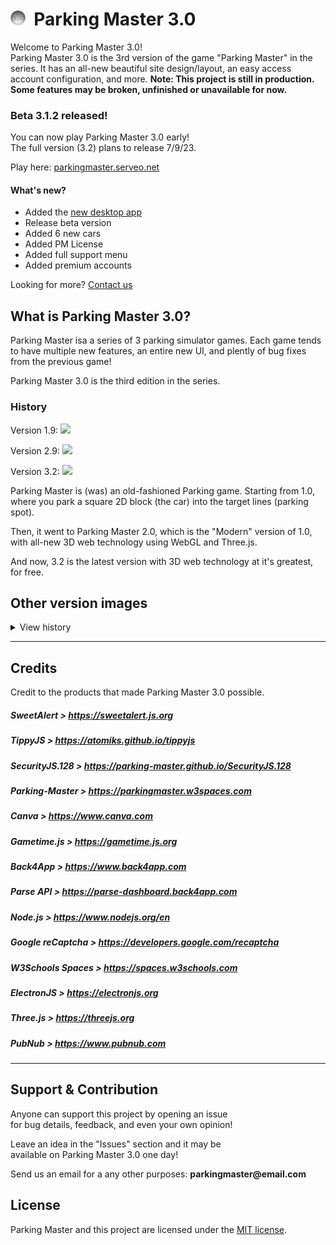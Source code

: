 # <img alt="Favicon" src="favicon.ico" width="24" />&nbsp;&nbsp;Parking Master 3.0
Welcome to Parking Master 3.0!<br>
Parking Master 3.0 is the 3rd version of the game "Parking Master" in the series. It has an all-new beautiful site design/layout, an easy access account configuration, and more. 
**Note: This project is still in production. Some features may be broken, unfinished or unavailable for now.**

### Beta 3.1.2 released!
You can now play Parking Master 3.0 early!<br>
The full version (3.2) plans to release 7/9/23.

Play here: [parkingmaster.serveo.net](https://parkingmaster.serveo.net)

#### What's new?
- Added the [new desktop app](https://www.parkingmaster.ml/downloads/)
- Release beta version
- Added 6 new cars
- Added PM License
- Added full support menu
- Added premium accounts

Looking for more? [Contact us](mailto:parkingmaster@email.com)

## What is Parking Master 3.0?
Parking Master isa a series of 3 parking simulator games. Each game tends to have multiple new features, an entire new UI, and plently of bug fixes from the previous game!

Parking Master 3.0 is the third edition in the series.

### History

Version 1.9:
<img src="https://user-images.githubusercontent.com/88283567/164757620-85fd5706-5ef0-4214-882f-1706ae7071e2.png">

Version 2.9:
<img src="https://github.com/Parking-Master/Parking-Master-3.0/assets/88283567/cd0c80dd-684c-4583-8b9b-1b5625baf392">

Version 3.2:
<img src="https://github.com/Parking-Master/Parking-Master-3.0/assets/88283567/6e7ad210-af24-4868-a7af-908d0a6673cb">

Parking Master is (was) an old-fashioned Parking game. Starting from 1.0, where you park a square 2D block (the car) into the target lines (parking spot).<br>

Then, it went to Parking Master 2.0, which is the "Modern" version of 1.0, with all-new 3D web technology using WebGL and Three.js.

And now, 3.2 is the latest version with 3D web technology at it's greatest, for free.

## Other version images
<details>
<summary>View history</summary>
<br>
<details>
<summary>1.0</summary>
v1.9
<img src="https://user-images.githubusercontent.com/88283567/164757620-85fd5706-5ef0-4214-882f-1706ae7071e2.png" />
<br>
v1.6
<img src="https://user-images.githubusercontent.com/88283567/164759776-8c5aff07-a96b-44f3-a4d9-9459bdcca2f1.png" />
<br>
< v1.0 (in production)
<img src="https://user-images.githubusercontent.com/88283567/164761406-fb962e3a-d0e9-45e9-b265-6236ee649efe.png" />
<br>
</details>
<details>
<summary>2.0</summary>
v2.0
<img src="https://github.com/Parking-Master/Parking-Master-2.0/blob/main/preview.png?raw=true">
<br>
</details>
<details>
<summary>3.0</summary>
v3.0
<img src="https://user-images.githubusercontent.com/88283567/187799704-f8ced546-8969-4018-9d07-f6b30057131f.png">
<br>
</details>

Historic site at [`old.parkingmaster.tk`](https://old.parkingmaster.tk)
</details>
<hr>
<h2>Credits</h2>
Credit to the products that made Parking Master 3.0 possible.

##### SweetAlert \> https://sweetalert.js.org
##### TippyJS \> https://atomiks.github.io/tippyjs
##### SecurityJS.128 \> https://parking-master.github.io/SecurityJS.128
##### Parking-Master \> https://parkingmaster.w3spaces.com
##### Canva \> https://www.canva.com
##### Gametime.js \> https://gametime.js.org
##### Back4App \> https://www.back4app.com
##### Parse API \> https://parse-dashboard.back4app.com
##### Node.js \> https://www.nodejs.org/en
##### Google reCaptcha \> https://developers.google.com/recaptcha
##### W3Schools Spaces \> https://spaces.w3schools.com
##### ElectronJS \> https://electronjs.org
##### Three.js \> https://threejs.org
##### PubNub \> https://www.pubnub.com
___
## Support & Contribution
Anyone can support this project by opening an issue<br>for bug details, feedback, and even your own opinion!

Leave an idea in the "Issues" section and it may be<br>available on Parking Master 3.0 one day!

Send us an email for a any other purposes: __parkingmaster@email.com__

## License
Parking Master and this project are licensed under the [MIT license](LICENSE).
